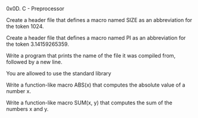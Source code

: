 0x0D. C - Preprocessor

Create a header file that defines a macro named SIZE as an abbreviation for the token 1024.

Create a header file that defines a macro named PI as an abbreviation for the token 3.14159265359.

Write a program that prints the name of the file it was compiled from, followed by a new line.

You are allowed to use the standard library

Write a function-like macro ABS(x) that computes the absolute value of a number x.

Write a function-like macro SUM(x, y) that computes the sum of the numbers x and y.


